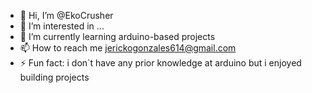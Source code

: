 - 👋 Hi, I’m @EkoCrusher
- 👀 I’m interested in ...
- 🌱 I’m currently learning arduino-based projects
- 📫 How to reach me jerickogonzales614@gmail.com
- ⚡ Fun fact: i don`t have any prior knowledge at arduino but i enjoyed building projects

<!---
EkoCrusher/EkoCrusher is a ✨ special ✨ repository because its `README.md` (this file) appears on your GitHub profile.
You can click the Preview link to take a look at your changes.
--->
